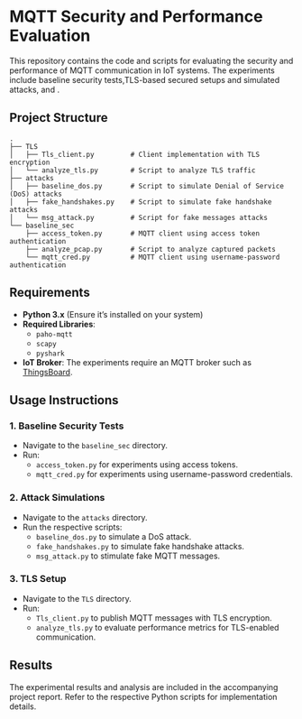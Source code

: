 # MQTT Security and Performance Evaluation

This repository contains the code and scripts for evaluating the security and performance of MQTT communication in IoT systems. The experiments include baseline security tests,TLS-based secured setups and simulated attacks, and .

## Project Structure

```
.
├── TLS
│   ├── Tls_client.py         # Client implementation with TLS encryption
│   └── analyze_tls.py        # Script to analyze TLS traffic
├── attacks
│   ├── baseline_dos.py       # Script to simulate Denial of Service (DoS) attacks
│   ├── fake_handshakes.py    # Script to simulate fake handshake attacks
│   └── msg_attack.py         # Script for fake messages attacks
└── baseline_sec
    ├── access_token.py       # MQTT client using access token authentication
    ├── analyze_pcap.py       # Script to analyze captured packets
    └── mqtt_cred.py          # MQTT client using username-password authentication
```

## Requirements

- **Python 3.x** (Ensure it’s installed on your system)
- **Required Libraries**:
  - `paho-mqtt`
  - `scapy`
  - `pyshark`
- **IoT Broker**: The experiments require an MQTT broker such as [ThingsBoard](https://thingsboard.io).

## Usage Instructions

### 1. **Baseline Security Tests**
- Navigate to the `baseline_sec` directory.
- Run:
  - `access_token.py` for experiments using access tokens.
  - `mqtt_cred.py` for experiments using username-password credentials.

### 2. **Attack Simulations**
- Navigate to the `attacks` directory.
- Run the respective scripts:
  - `baseline_dos.py` to simulate a DoS attack.
  - `fake_handshakes.py` to simulate fake handshake attacks.
  - `msg_attack.py` to stimulate fake MQTT messages.

### 3. **TLS Setup**
- Navigate to the `TLS` directory.
- Run:
  - `Tls_client.py` to publish MQTT messages with TLS encryption.
  - `analyze_tls.py` to evaluate performance metrics for TLS-enabled communication.

## Results

The experimental results and analysis are included in the accompanying project report. Refer to the respective Python scripts for implementation details.

